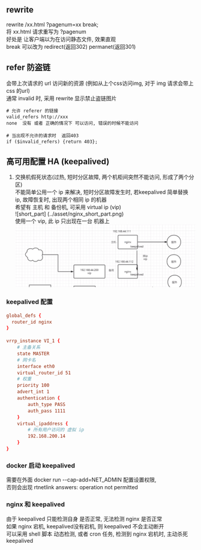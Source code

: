 ## rewrite  
rewrite /xx.html ?pagenum=xx break;   
将 xx.html 请求重写为 ?pagenum   
好处是 让客户端以为在访问静态文件, 效果直观  
break 可以改为 redirect(返回302)  permanet(返回301)    

## refer 防盗链 
会带上次请求的 url 访问新的资源  (例如从上个css访问img, 对于 img 请求会带上 css 的url)     
通常 invalid 时, 采用 rewrite 显示禁止盗链图片

``` shell
# 允许 referer 的链接   
valid_refers http://xxx   
none  没有 或者 正确的情况下 可以访问, 错误的时候不能访问   

# 当出现不允许的请求时  返回403   
if ($invalid_refers) {return 403};    
``` 

## 高可用配置 HA (keepalived)   
1. 交换机假死状态(过热, 短时分区故障, 两个机柜间突然不能访问, 形成了两个分区)    
不能简单公用一个 ip 来解决, 短时分区故障发生时, 若keepalived 简单替换 ip, 故障恢复时, 出现两个相同 ip 的机器  
希望有 主机 和 备份机, 可采用 virtual ip (vip)    
![short_part] (../asset/nginx_short_part.png)    
使用一个 vip, 此 ip 只出现在一台 机器上    
![vip](../asset/nginx_keepalived_vip.png)   

### keepalived 配置 
``` conf  
global_defs {
  router_id nginx
}

vrrp_instance VI_1 {
    # 主备关系
    state MASTER
    # 网卡名 
    interface eth0
    virtual_router_id 51
    # 权重 
    priority 100
    advert_int 1
    authentication {
        auth_type PASS
        auth_pass 1111
    }
    virtual_ipaddress {
        # 所有用户访问的 虚拟 ip 
        192.168.200.14
    }
}
``` 

### docker 启动 keepalived 
需要在外面 docker run --cap-add=NET_ADMIN 配置设置权限,     
否则会出现 rtnetlink answers: operation not permitted   

### nginx 和 keepalived  
由于 keepalived 只能检测自身 是否正常, 无法检测 nginx 是否正常    
如果 nginx 宕机, keepalived没有宕机, 则 keepalived 不会主动断开     
可以采用 shell 脚本 动态检测, 或者 cron 任务, 检测到 nginx 宕机时, 主动杀死 keepalived   